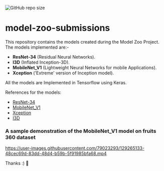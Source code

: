 
![GitHub repo size](https://img.shields.io/github/repo-size/Rajarshi1001/model-zoo-submissions?style=flat-square)

# model-zoo-submissions
This repository contains the models created during the Model Zoo Project.
The models implemented are:-
* __ResNet-34__ (Residual Neural Networks).
* __I3D__ (Inflated Inception-3D).
* __MobileNet_V1__ (Lightweight Neural Networks for mobile Applications).
* __Xception__ ('Extreme' version of Inception model).

All the models are Implemented in Tensorflow using Keras.

References for the models:
* [ResNet-34](https://arxiv.org/pdf/1512.03385.pdf)
* [MobileNet_V1](https://arxiv.org/pdf/1704.04861.pdf)
* [Xception](https://arxiv.org/pdf/1610.02357.pdf)
* [I3D](https://arxiv.org/pdf/1705.07750.pdf)

### A sample demonstration of the MobileNet_V1 model on fruits 360 dataset



https://user-images.githubusercontent.com/79023293/129265133-48cec69d-83dd-48d4-b59b-5f91985bfa68.mp4



Thanks :) 🖖
